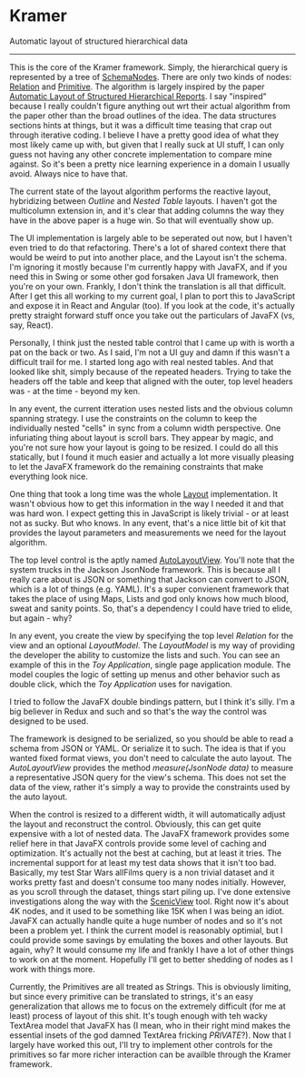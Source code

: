 # Kramer
Automatic layout of structured hierarchical data
___
This is the core of the Kramer framework.  Simply, the hierarchical query is represented by a tree of [SchemaNodes](src/main/java/com/chiralbehaviors/layout/schema/SchemaNode.java).  There are only two kinds of nodes: [Relation](src/main/java/com/chiralbehaviors/layout/schema/Relation.java) and [Primitive](src/main/java/com/chiralbehaviors/layout/schema/Primitive.java).  The algorithm is largely inspired by the paper [Automatic Layout of Structured Hierarchical Reports](http://people.csail.mit.edu/ebakke/research/reportlayout_infovis2013.pdf).  I say "inspired" because I really couldn't figure anything out wrt their actual algorithm from the paper other than the broad outlines of the idea.  The data structures sections hints at things, but it was a difficult time teasing that crap out through iterative coding.  I believe I have a pretty good idea of what they most likely came up with, but given that I really suck at UI stuff, I can only guess not having any other concrete implementation to compare mine against.  So it's been a pretty nice learning experience in a domain I usually avoid.  Always nice to have that.

The current state of the layout algorithm performs the reactive layout, hybridizing between _Outline_ and _Nested Table_ layouts.  I haven't got the multicolumn extension in, and it's clear that adding columns the way they have in the above paper is a huge win.  So that will eventually show up.

The UI implementation is largely able to be seperated out now, but I haven't even tried to do that refactoring.  There's a lot of shared context there that would be weird to put into another place, and the Layout isn't the schema.  I'm ignoring it mostly because I'm currently happy with JavaFX, and if you need this in Swing or some other god forsaken Java UI framework, then you're on your own.  Frankly, I don't think the translation is all that difficult.  After I get this all working to my current goal, I plan to port this to JavaScript and expose it in React and Angular (too).  If you look at the code, it's actually pretty straight forward stuff once you take out the particulars of JavaFX (vs, say, React).

Personally, I think just the nested table control that I came up with is worth a pat on the back or two.  As I said, I'm not a UI guy and damn if this wasn't a difficult trail for me.  I started long ago with real nested tables.  And that looked like shit, simply because of the repeated headers.  Trying to take the headers off the table and keep that aligned with the outer, top level headers was - at the time - beyond my ken.

In any event, the current itteration uses nested lists and the obvious column spanning strategy.  I use the constraints on the column to keep the individually nested "cells" in sync from a column width perspective.  One infuriating thing about layout is scroll bars.  They appear by magic, and you're not sure how your layout is going to be resized.  I could do all this statically, but I found it much easier and actually a lot more visually pleasing to let the JavaFX framework do the remaining constraints that make everything look nice.

One thing that took a long time was the whole [Layout](src/main/java/com/chiralbehaviors/layout/Layout.java) implementation.  It wasn't obvious how to get this information in the way I needed it and that was hard won.  I expect getting this in JavaScript is likely trivial - or at least not as sucky.  But who knows.  In any event, that's a nice little bit of kit that provides the layout parameters and measurements we need for the layout algorithm.

The top level control is the aptly named [AutoLayoutView](src/main/java/com/chiralbehaviors/layout/AutoLayoutView.java).  You'll note that the system trucks in the Jackson JsonNode framework.  This is because all I really care about is JSON or something that Jackson can convert to JSON, which is a lot of things (e.g. YAML).  It's a super convienent framework that takes the place of using Maps, Lists and god only knows how much blood, sweat and sanity points.  So, that's a dependency I could have tried to elide, but again - why?

In any event, you create the view by specifying the top level _Relation_ for the view and an optional _LayoutModel_.  The _LayoutModel_ is my way of providing the developer the ability to customize the lists and such.  You can see an example of this in the _Toy Application_, single page application module.  The model couples the logic of setting up menus and other behavior such as double click, which the _Toy Application_ uses for navigation.

I tried to follow the JavaFX double bindings pattern, but I think it's silly.  I'm a big believer in Redux and such and so that's the way the control was designed to be used.

The framework is designed to be serialized, so you should be able to read a schema from JSON or YAML.  Or serialize it to such.  The idea is that if you wanted fixed format views, you don't need to calculate the auto layout.  The _AutoLayoutView_ provides the method _measure(JsonNode data)_ to measure a representative JSON query for the view's schema.  This does not set the data of the view, rather it's simply a way to provide the constraints used by the auto layout.

When the control is resized to a different width, it will automatically adjust the layout and reconstruct the control.  Obviously, this can get quite expensive with a lot of nested data.  The JavaFX framework provides some relief here in that JavaFX controls provide some level of caching and optimization.  It's actually not the best at caching, but at least it tries.  The incremental support for at least my test data shows that it isn't too bad.  Basically, my test Star Wars allFilms query is a non trivial dataset and it works pretty fast and doesn't consume too many nodes initially.  However, as you scroll through the dataset, things start piling up.  I've done extensive investigations along the way with the [ScenicView](http://fxexperience.com/scenic-view/) tool.  Right now it's about 4K nodes, and it used to be something like 15K when I was being an idiot.  JavaFX can actually handle quite a huge number of nodes and so it's not been a problem yet.  I think the current model is reasonably optimial, but I could provide some savings by emulating the boxes and other layouts.  But again, why?  It would consume my life and frankly I have a lot of other things to work on at the moment.  Hopefully I'll get to better shedding of nodes as I work with things more.

Currently, the Primitives are all treated as Strings.  This is obviously limiting, but since every primitive can be translated to strings, it's an easy generalization that allows me to focus on the extremely difficult (for me at least) process of layout of this shit.  It's tough enough with teh wacky TextArea model that JavaFX has (I mean, who in their right mind makes the essential insets of the god damned TextArea fricking *PRIVATE*?).  Now that I largely have worked this out, I'll try to implement other controls for the primitives so far more richer interaction can be availble through the Kramer framework.
